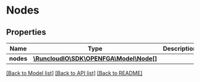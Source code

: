 # Nodes

## Properties
Name | Type | Description | Notes
------------ | ------------- | ------------- | -------------
**nodes** | [**\RuncloudIO\SDK\OPENFGA\Model\Node[]**](Node.md) |  | 

[[Back to Model list]](../../README.md#documentation-for-models) [[Back to API list]](../../README.md#documentation-for-api-endpoints) [[Back to README]](../../README.md)

